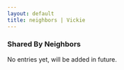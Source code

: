 ```yaml
---
layout: default
title: neighbors | Vickie
---
```


<div id="neighbors">
<h3>Shared By Neighbors</h3>


No entries yet, will be added in future.



</div>


